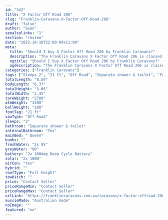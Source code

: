 ```yaml
---
id: "342"
title: "X Factor Off Road 206"
slug: "Franklin-Caravans-X-Factor-Off-Road-206"
draft: "false"
author: "Sean"
seealsolinks: "1"
section: "review"
date: "2022-10-10T22:00:09+11:00"
meta:
  title: "Should I buy X Factor Off Road 206 by Franklin Caravans?"
  description: "The Franklin Caravans X Factor Off Road 206 is classed as Off Road, and sleeps 2 people. It is Australian made and comes in at 21 ft. It generally has Separate shower & toilet."
  ogtitle: "Should I buy X Factor Off Road 206 by Franklin Caravans?"
  ogdescription: "The Franklin Caravans X Factor Off Road 206 is classed as Off Road, and sleeps 2 people. It is Australian made and comes in at 21 ft. It generally has Separate shower & toilet."
categories: ["Franklin Caravans"]
tags: ["Sleeps 2", "21 ft", "Off Road", "Separate shower & toilet", "Full height", "Price Unknown"]
totalLength: "8.59"
bodyLength: "6.37"
totalHeight: "3.06"
totalWidth: "2.45"
tareWeight: "2780"
atmWeight: "3300"
ballWeight: "180"
footTag: "21 ft"
vanType: "Off Road"
sleeps: "2"
bathroom: "Separate shower & toilet"
internalBathroom: "Yes"
mainBed: " Queen"
bunks: ""
freshWater: "2x 95"
greyWater: "90"
battery: "2x 100Amp Deep Cycle Battery"
solar: "2x 180W"
airCon: "Yes"
hybrid: ""
roofType: "Full height"
towHitch: ""
price: "Contact Seller"
priceRangeMin: "Contact Seller"
priceRangeMax: "Contact Seller"
urlLink: "https://franklincaravans.com.au/caravans/x-factor-offroad-206/"
aussieMade: "Australian made"
noImage: ""
featured: "no"
---
```

